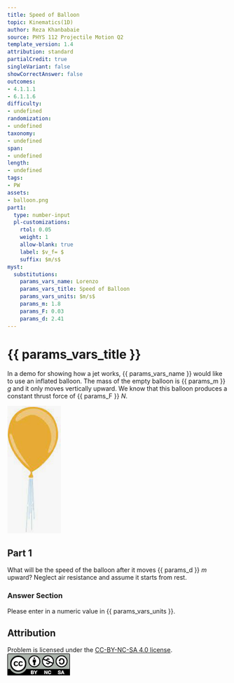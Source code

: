 ```yaml
---
title: Speed of Balloon
topic: Kinematics(1D)
author: Reza Khanbabaie
source: PHYS 112 Projectile Motion Q2
template_version: 1.4
attribution: standard
partialCredit: true
singleVariant: false
showCorrectAnswer: false
outcomes:
- 4.1.1.1
- 6.1.1.6
difficulty:
- undefined
randomization:
- undefined
taxonomy:
- undefined
span:
- undefined
length:
- undefined
tags:
- PW
assets:
- balloon.png
part1:
  type: number-input
  pl-customizations:
    rtol: 0.05
    weight: 1
    allow-blank: true
    label: $v_f= $
    suffix: $m/s$
myst:
  substitutions:
    params_vars_name: Lorenzo
    params_vars_title: Speed of Balloon
    params_vars_units: $m/s$
    params_m: 1.8
    params_F: 0.03
    params_d: 2.41
---
```

# {{ params_vars_title }}
In a demo for showing how a jet works, {{ params_vars_name }} would like to use an inflated balloon. The mass of the empty balloon is {{ params_m }} $g$ and it only moves vertically upward. We know that this balloon produces a constant thrust force of {{ params_F }} $N$.

<img src="balloon.png">

## Part 1

What will be the speed of the balloon after it moves {{ params_d }} $m$ upward? Neglect air resistance and assume it starts from rest.

### Answer Section

Please enter in a numeric value in {{ params_vars_units }}.

## Attribution

Problem is licensed under the [CC-BY-NC-SA 4.0 license](https://creativecommons.org/licenses/by-nc-sa/4.0/).<br> ![The Creative Commons 4.0 license requiring attribution-BY, non-commercial-NC, and share-alike-SA license.](https://raw.githubusercontent.com/firasm/bits/master/by-nc-sa.png)
